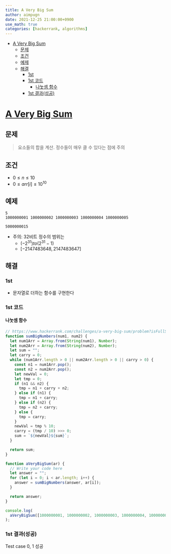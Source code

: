```yaml
---
title: A Very Big Sum
author: aimpugn
date: 2021-12-25 21:00:00+0900
use_math: true
categories: [hackerrank, algorithms]
---
```


- [A Very Big Sum](#a-very-big-sum)
  - [문제](#문제)
  - [조건](#조건)
  - [예제](#예제)
  - [해결](#해결)
    - [1st](#1st)
    - [1st 코드](#1st-코드)
      - [나눗셈 함수](#나눗셈-함수)
    - [1st 결과(성공)](#1st-결과성공)

# [A Very Big Sum](https://www.hackerrank.com/challenges/a-very-big-sum/problem?isFullScreen=true)

## 문제

> 요소들의 합을 계산. 정수들이 매우 클 수 있다는 점에 주의

## 조건

- $0 \le n \le 10$
- $0 \le arr[i] \le 10^{10}$

## 예제

```
5
1000000001 1000000002 1000000003 1000000004 1000000005

5000000015
```

- 주의: 32비트 정수의 범위는
  - $(-2^{31}) to (2^{31} - 1)$
  - $[-2147483648, 2147483647]$

## 해결

### 1st

- 문자열로 더하는 함수를 구현한다

### 1st 코드

#### 나눗셈 함수

```js
// https://www.hackerrank.com/challenges/a-very-big-sum/problem?isFullScreen=true
function sumBigNumbers(num1, num2) {
  let num1Arr = Array.from(String(num1), Number);
  let num2Arr = Array.from(String(num2), Number);
  let sum = "";
  let carry = 0;
  while (num1Arr.length > 0 || num2Arr.length > 0 || carry > 0) {
    const n1 = num1Arr.pop();
    const n2 = num2Arr.pop();
    let newVal = 0;
    let tmp = 0;
    if (n1 && n2) {
      tmp = n1 + carry + n2;
    } else if (n1) {
      tmp = n1 + carry;
    } else if (n2) {
      tmp = n2 + carry;
    } else {
      tmp = carry;
    }
    newVal = tmp % 10;
    carry = (tmp / 10) >>> 0;
    sum = `${newVal}${sum}`;
  }

  return sum;
}

function aVeryBigSum(ar) {
  // Write your code here
  let answer = "";
  for (let i = 0; i < ar.length; i++) {
    answer = sumBigNumbers(answer, ar[i]);
  }

  return answer;
}

console.log(
  aVeryBigSum([1000000001, 1000000002, 1000000003, 1000000004, 1000000005])
);

```

### 1st 결과(성공)

Test case 0, 1 성공
